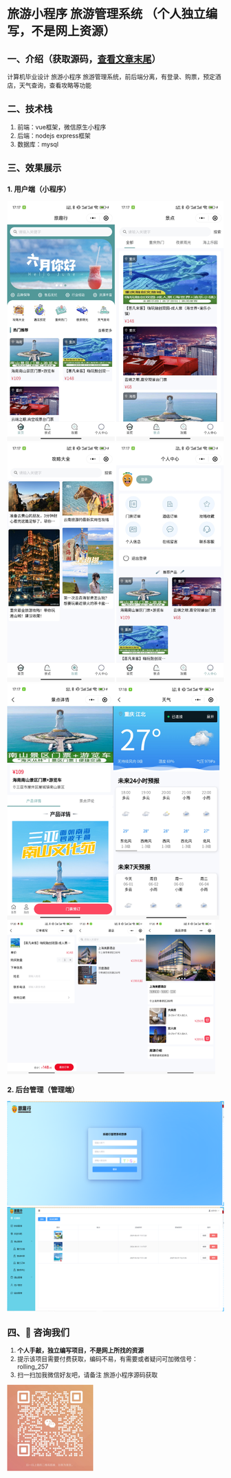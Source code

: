 # 旅游小程序 旅游管理系统 （个人独立编写，不是网上资源）
## 一、介绍（获取源码，[查看文章末尾](#四-咨询我们)） 
计算机毕业设计 旅游小程序 旅游管理系统，前后端分离，有登录、购票，预定酒店，天气查询，查看攻略等功能

## 二、技术栈
1. 前端：vue框架，微信原生小程序
2. 后端：nodejs express框架
3. 数据库：mysql

## 三、效果展示  
### 1. 用户端（小程序）
<img src="./preview/1.jpg" >
<img src="./preview/2.jpg" >
<div style="display:flex;">
<img src="./preview/3.jpg" style="width:49%">
<img src="./preview/4.jpg" style="width:49%">
</div>
<div style="display:flex;">
<img src="./preview/5.jpg" style="width:32%">
<img src="./preview/6.jpg" style="width:32%">
<img src="./preview/7.jpg" style="width:32%">
</div>

### 2. 后台管理（管理端）
<img src="./preview/21.png" >
<img src="./preview/22.png" >

## 四、🚀 咨询我们
1. **个人手敲，独立编写项目，不是网上所找的资源**
2. 提示该项目需要付费获取，编码不易，有需要或者疑问可加微信号：rolling_257
3. 扫一扫加我微信好友吧，请备注 旅游小程序源码获取
<img src="./preview/wx.jpg" style="width: 200px;">





